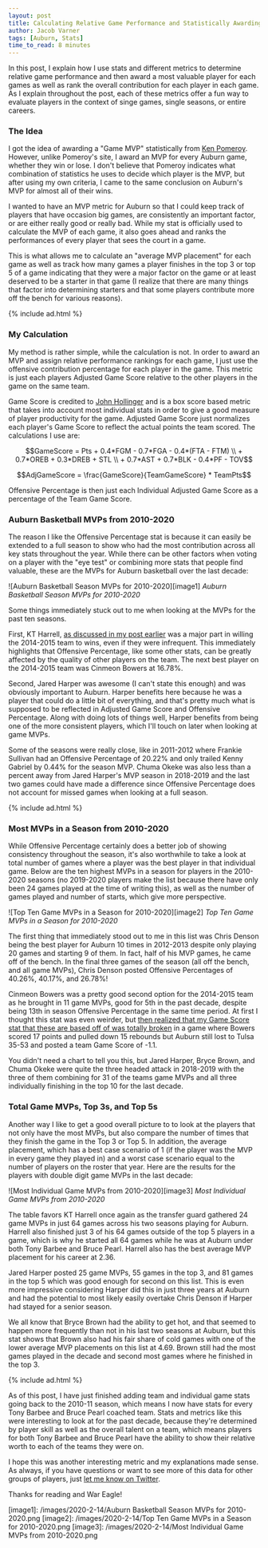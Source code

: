```yaml
---
layout: post
title: Calculating Relative Game Performance and Statistically Awarding MVPs
author: Jacob Varner
tags: [Auburn, Stats]
time_to_read: 8 minutes
---
```


In this post, I explain how I use stats and different metrics to determine
relative game performance and then award a most valuable player for each games
as well as rank the overall contribution for each player in each game. As I
explain throughout the post, each of these metrics offer a fun way to evaluate
players in the context of singe games, single seasons, or entire careers.

### The Idea

I got the idea of awarding a "Game MVP" statistically from
[Ken Pomeroy](https://www.kenpom.com/). However, unlike Pomeroy's site, I award
an MVP for every Auburn game, whether they win or lose. I don't believe that
Pomeroy indicates what combination of statistics he uses to decide which player
is the MVP, but after using my own criteria, I came to the same conclusion on
Auburn's MVP for almost all of their wins.

I wanted to have an MVP metric for Auburn so that I could keep track of players
that have occasion big games, are consistently an important factor, or are
either really good or really bad. While my stat is officially used to calculate
the MVP of each game, it also goes ahead and ranks the performances of every
player that sees the court in a game.

This is what allows me to calculate an "average MVP placement" for each game as
well as track how many games a player finishes in the top 3 or top 5 of a game
indicating that they were a major factor on the game or at least deserved to be
a starter in that game (I realize that there are many things that factor into
determining starters and that some players contribute more off the bench for
various reasons).

{% include ad.html %}

### My Calculation

My method is rather simple, while the calculation is not. In order to award an
MVP and assign relative performance rankings for each game, I just use the
offensive contribution percentage for each player in the game. This metric is
just each players Adjusted Game Score relative to the other players in the game
on the same team.

Game Score is credited to
[John Hollinger](https://theathletic.com/author/john-hollinger/) and is a box
score based metric that takes into account most individual stats in order to
give a good measure of player productivity for the game. Adjusted Game Score
just normalizes each player's Game Score to reflect the actual points the team
scored. The calculations I use are:

$$GameScore = Pts + 0.4*FGM - 0.7*FGA - 0.4*(FTA - FTM) \\ + 0.7*OREB + 0.3*DREB + STL \\ + 0.7*AST + 0.7*BLK - 0.4*PF - TOV$$

$$AdjGameScore = \frac{GameScore}{TeamGameScore} * TeamPts$$

Offensive Percentage is then just each Individual Adjusted Game Score as a
percentage of the Team Game Score.

### Auburn Basketball MVPs from 2010-2020

The reason I like the Offensive Percentage stat is because it can easily be
extended to a full season to show who had the most contribution across all key
stats throughout the year. While there can be other factors when voting on a
player with the "eye test" or combining more stats that people find valuable,
these are the MVPs for Auburn basketball over the last decade:

![Auburn Basketball Season MVPs for 2010-2020][image1] _Auburn Basketball Season
MVPs for 2010-2020_

Some things immediately stuck out to me when looking at the MVPs for the past
ten seasons.

First, KT Harrell,
[as discussed in my post earlier](https://hoops.jacobvarner.com/breaking-down-individual-win-loss-records-for-auburn-basketball-in-the-bruce-pearl-era/)
was a major part in willing the 2014-2015 team to wins, even if they were
infrequent. This immediately highlights that Offensive Percentage, like some
other stats, can be greatly affected by the quality of other players on the
team. The next best player on the 2014-2015 team was Cinmeon Bowers at 16.78%.

Second, Jared Harper was awesome (I can't state this enough) and was obviously
important to Auburn. Harper benefits here because he was a player that could do
a little bit of everything, and that's pretty much what is supposed to be
reflected in Adjusted Game Score and Offensive Percentage. Along with doing lots
of things well, Harper benefits from being one of the more consistent players,
which I'll touch on later when looking at game MVPs.

Some of the seasons were really close, like in 2011-2012 where Frankie Sullivan
had an Offensive Percentage of 20.22% and only trailed Kenny Gabriel by 0.44%
for the season MVP. Chuma Okeke was also less than a percent away from Jared
Harper's MVP season in 2018-2019 and the last two games could have made a
difference since Offensive Percentage does not account for missed games when
looking at a full season.

{% include ad.html %}

### Most MVPs in a Season from 2010-2020

While Offensive Percentage certainly does a better job of showing consistency
throughout the season, it's also worthwhile to take a look at total number of
games where a player was the best player in that individual game. Below are the
ten highest MVPs in a season for players in the 2010-2020 seasons (no 2019-2020
players make the list because there have only been 24 games played at the time
of writing this), as well as the number of games played and number of starts,
which give more perspective.

![Top Ten Game MVPs in a Season for 2010-2020][image2] _Top Ten Game MVPs in a
Season for 2010-2020_

The first thing that immediately stood out to me in this list was Chris Denson
being the best player for Auburn 10 times in 2012-2013 despite only playing 20
games and starting 9 of them. In fact, half of his MVP games, he came off of the
bench. In the final three games of the season (all off the bench, and all game
MVPs), Chris Denson posted Offensive Percentages of 40.26%, 40.17%, and 26.78%!

Cinmeon Bowers was a pretty good second option for the 2014-2015 team as he
brought in 11 game MVPs, good for 5th in the past decade, despite being 13th in
season Offensive Percentage in the same time period. At first I thought this
stat was even weirder, but
[then realized that my Game Score stat that these are based off of was totally broken](https://twitter.com/jacobvarner/status/1228167920812838914?s=20)
in a game where Bowers scored 17 points and pulled down 15 rebounds but Auburn
still lost to Tulsa 35-53 and posted a team Game Score of -1.1.

You didn't need a chart to tell you this, but Jared Harper, Bryce Brown, and
Chuma Okeke were quite the three headed attack in 2018-2019 with the three of
them combining for 31 of the teams game MVPs and all three individually
finishing in the top 10 for the last decade.

### Total Game MVPs, Top 3s, and Top 5s

Another way I like to get a good overall picture to to look at the players that
not only have the most MVPs, but also compare the number of times that they
finish the game in the Top 3 or Top 5. In addition, the average placement, which
has a best case scenario of 1 (if the player was the MVP in every game they
played in) and a worst case scenario equal to the number of players on the
roster that year. Here are the results for the players with double digit game
MVPs in the last decade:

![Most Individual Game MVPs from 2010-2020][image3] _Most Individual Game MVPs
from 2010-2020_

The table favors KT Harrell once again as the transfer guard gathered 24 game
MVPs in just 64 games across his two seasons playing for Auburn. Harrell also
finished just 3 of his 64 games outside of the top 5 players in a game, which is
why he started all 64 games while he was at Auburn under both Tony Barbee and
Bruce Pearl. Harrell also has the best average MVP placement for his career at
2.36.

Jared Harper posted 25 game MVPs, 55 games in the top 3, and 81 games in the top
5 which was good enough for second on this list. This is even more impressive
considering Harper did this in just three years at Auburn and had the potential
to most likely easily overtake Chris Denson if Harper had stayed for a senior
season.

We all know that Bryce Brown had the ability to get hot, and that seemed to
happen more frequently than not in his last two seasons at Auburn, but this stat
shows that Brown also had his fair share of cold games with one of the lower
average MVP placements on this list at 4.69. Brown still had the most games
played in the decade and second most games where he finished in the top 3.

{% include ad.html %}

As of this post, I have just finished adding team and individual game stats
going back to the 2010-11 season, which means I now have stats for every Tony
Barbee and Bruce Pearl coached team. Stats and metrics like this were
interesting to look at for the past decade, because they're determined by player
skill as well as the overall talent on a team, which means players for both Tony
Barbee and Bruce Pearl have the ability to show their relative worth to each of
the teams they were on.

I hope this was another interesting metric and my explanations made sense. As
always, if you have questions or want to see more of this data for other groups
of players, just [let me know on Twitter](https://wwww.twitter.com/jacobvarner).

Thanks for reading and War Eagle!

[image1]: /images/2020-2-14/Auburn Basketball Season MVPs for 2010-2020.png
[image2]: /images/2020-2-14/Top Ten Game MVPs in a Season for 2010-2020.png
[image3]: /images/2020-2-14/Most Individual Game MVPs from 2010-2020.png
